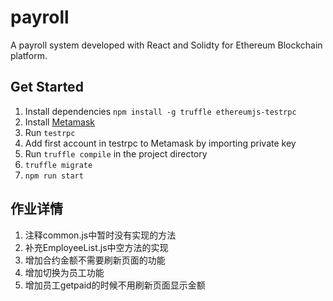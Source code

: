 # payroll

A payroll system developed with React and Solidty for Ethereum Blockchain platform. 

## Get Started

1. Install dependencies `npm install -g truffle ethereumjs-testrpc`
1. Install [Metamask](https://metamask.io/)
1. Run `testrpc`
1. Add first account in testrpc to Metamask by importing private key
1. Run `truffle compile` in the project directory
1. `truffle migrate`
1. `npm run start`


## 作业详情
1. 注释common.js中暂时没有实现的方法
1. 补充EmployeeList.js中空方法的实现
1. 增加合约金额不需要刷新页面的功能
1. 增加切换为员工功能
1. 增加员工getpaid的时候不用刷新页面显示金额
